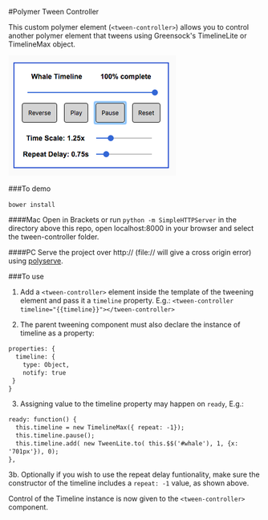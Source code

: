 #Polymer Tween Controller

This custom polymer element (`<tween-controller>`) allows you to control another polymer element that tweens using Greensock's TimelineLite or TimelineMax object.

![Tween-controller](/screenshot.png)

###To demo

`bower install`

####Mac
Open in Brackets or run `python -m SimpleHTTPServer` in the directory above this repo, open localhost:8000 in your browser and select the tween-controller folder.

####PC
Serve the project over http:// (file:// will give a cross origin error) using [polyserve](https://github.com/PolymerLabs/polyserve). 

###To use

1. Add a `<tween-controller>` element inside the template of the tweening element and pass it a `timeline` property. E.g.:
`<tween-controller timeline="{{timeline}}"></tween-controller>`

2. The parent tweening component must also declare the instance of timeline as a property:

  ```
  properties: {
    timeline: {
      type: Object,
      notify: true
   }
  }
  ```

3. Assigning value to the timeline property may happen on `ready`, E.g.:

  ```
  ready: function() {
    this.timeline = new TimelineMax({ repeat: -1});
    this.timeline.pause();
    this.timeline.add( new TweenLite.to( this.$$('#whale'), 1, {x: '701px'}), 0);
  },
  ```


3b. Optionally if you wish to use the repeat delay funtionality, make sure the
   constructor of the timeline includes a `repeat: -1` value, as shown above.
  
Control of the Timeline instance is now given to the `<tween-controller>` component.

